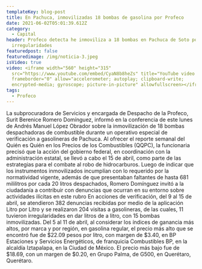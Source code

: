```yaml
---
templateKey: blog-post
title: En Pachuca, inmovilizadas 18 bombas de gasolina por Profeco
date: 2021-06-02T05:01:39.612Z
category:
  - Capital
header: Profeco detecta he inmoviliza a 18 bombas en Pachuca de Soto por
  irregularidades
featuredpost: false
featuredimage: /img/noticia-3.jpeg
isVideo: true
video: <iframe width="560" height="315"
  src="https://www.youtube.com/embed/CyaN8b8heZs" title="YouTube video player"
  frameborder="0" allow="accelerometer; autoplay; clipboard-write;
  encrypted-media; gyroscope; picture-in-picture" allowfullscreen></iframe>
tags:
  - Profeco
---
```

La subprocuradora de Servicios y encargada de Despacho de la Profeco, Surit Berenice Romero Domínguez, informó en la conferencia de este lunes de Andrés Manuel López Obrador sobre la inmovilización de 18 bombas despachadoras de combustible durante un operativo especial de verificación a gasolineras de Pachuca. Al ofrecer el reporte semanal del Quién es Quién en los Precios de los Combustibles (QQPC), la funcionaria precisó que la acción del gobierno federal, en coordinación con la administración estatal, se llevó a cabo el 15 de abril, como parte de las estrategias para el combate al robo de hidrocarburos. Luego de indicar que los instrumentos inmovilizados incumplían con lo requerido por la normatividad vigente, además de que presentaban faltantes de hasta 681 mililitros por cada 20 litros despachados, Romero Domínguez invitó a la ciudadanía a contribuir con denuncias que ocurran en su entorno sobre actividades ilícitas en este rubro
En acciones de verificación, del 9 al 15 de abril, se atendieron 382 denuncias recibidas por medio de la aplicación Litro por Litro y se realizaron 204 visitas a gasolineras, de las cuales, 11 tuvieron irregularidades en dar litros de a litro, con 15 bombas inmovilizadas.
Del 5 al 11 de abril, al considerar los índices de ganancia más altos, por marca y por región, en gasolina regular, el precio más alto que se encontró fue de $22.09 pesos por litro, con margen de $3.40, en BP Estaciones y Servicios Energéticos, de franquicia Combustibles BP, en la alcaldía Iztapalapa, en la Ciudad de México. El precio más bajo fue de $18.69, con un margen de $0.20, en Grupo Palma, de G500, en Querétaro, Querétaro.